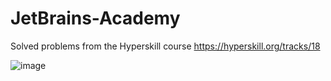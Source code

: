 # JetBrains-Academy
Solved problems from the Hyperskill course https://hyperskill.org/tracks/18

![image](https://user-images.githubusercontent.com/74320524/182370851-e527bb48-f700-4ee1-99c4-161b6ab3c25b.png)
